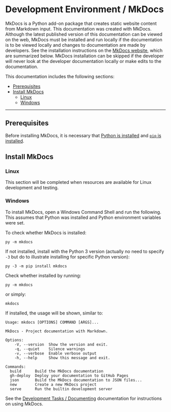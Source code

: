 # Development Environment / MkDocs

MkDocs is a Python add-on package that creates static website content from Markdown input.
This documentation was created with MkDocs.
Although the latest published version of this documentation can be viewed on the web,
MkDocs must be installed and run locally if the documentation is to be viewed locally
and changes to documentation are made by developers.
See the installation instructions on the [MkDocs website](http://www.mkdocs.org/),
which are summarized below.
MkDocs installation can be skipped if the developer will never look at the developer documentation locally
or make edits to the documentation.

This documentation includes the following sections:

* [Prerequisites](#prerequisites)
* [Install MkDocs](#install-mkdocs)
	+ [Linux](#linux)
	+ [Windows](#windows)

---------------

## Prerequisites

Before installing MkDocs, it is necessary that [Python is installed](python) and [`pip` is installed](pip).

## Install MkDocs

### Linux

This section will be completed when resources are available for Linux development and testing.

### Windows

To install MkDocs, open a Windows Command Shell and run the following.
This assumes that Python was installed and Python environment variables were set.

To check whether MkDocs is installed:


```
py -m mkdocs
```

If not installed, install with the Python 3 version (actually no need to specify `-3` but do to illustrate installing for specific Python version):

```
py -3 -m pip install mkdocs
```

Check whether installed by running:

```
py -m mkdocs 
```

or simply:

```
mkdocs
```

If installed, the usage will be shown, similar to:

```
Usage: mkdocs [OPTIONS] COMMAND [ARGS]...

MkDocs - Project documentation with Markdown.

Options:
    -V, --version  Show the version and exit.
    -q, --quiet    Silence warnings
    -v, --verbose  Enable verbose output
    -h, --help     Show this message and exit.

Commands:
  build      Build the MkDocs documentation
  gh-deploy  Deploy your documentation to GitHub Pages
  json       Build the MkDocs documentation to JSON files...
  new        Create a new MkDocs project
  serve      Run the builtin development server

```

See the [Development Tasks / Documenting](../dev-tasks/documenting#developer-documentation-using-mkdocs) documentation for instructions on using MkDocs.
